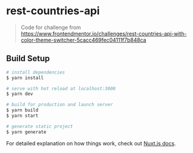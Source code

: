 # rest-countries-api

> Code for challenge from https://www.frontendmentor.io/challenges/rest-countries-api-with-color-theme-switcher-5cacc469fec04111f7b848ca

## Build Setup

```bash
# install dependencies
$ yarn install

# serve with hot reload at localhost:3000
$ yarn dev

# build for production and launch server
$ yarn build
$ yarn start

# generate static project
$ yarn generate
```

For detailed explanation on how things work, check out [Nuxt.js docs](https://nuxtjs.org).

